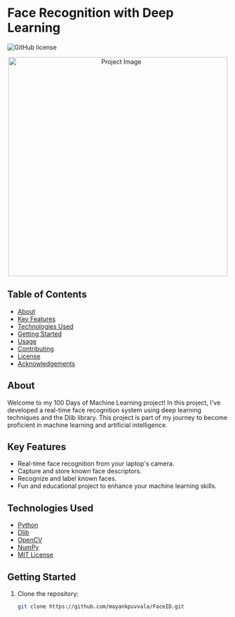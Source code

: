 
# Face Recognition with Deep Learning
![GitHub license](https://img.shields.io/badge/license-MIT-blue.svg)

<p align="center">
  <img src="project_image.png" alt="Project Image" width="500">
</p>

## Table of Contents
- [About](#about)
- [Key Features](#key-features)
- [Technologies Used](#technologies-used)
- [Getting Started](#getting-started)
- [Usage](#usage)
- [Contributing](#contributing)
- [License](#license)
- [Acknowledgements](#acknowledgements)

## About
Welcome to my 100 Days of Machine Learning project! In this project, I've developed a real-time face recognition system using deep learning techniques and the Dlib library. This project is part of my journey to become proficient in machine learning and artificial intelligence.

## Key Features
- Real-time face recognition from your laptop's camera.
- Capture and store known face descriptors.
- Recognize and label known faces.
- Fun and educational project to enhance your machine learning skills.

## Technologies Used
- [Python](https://www.python.org/)
- [Dlib](http://dlib.net/)
- [OpenCV](https://opencv.org/)
- [NumPy](https://numpy.org/)
- [MIT License](LICENSE)

## Getting Started
1. Clone the repository:
   ```sh
   git clone https://github.com/mayankpuvvala/FaceID.git
